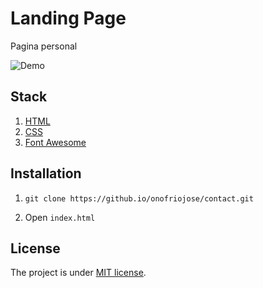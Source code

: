 # Landing Page

Pagina personal

![Demo](https://systempeaker.com/wp-content/uploads/2021/10/windows_hello_hero_2-3173069.jpg)

## Stack

1. [HTML](https://developer.mozilla.org/en-US/docs/Web/HTML)
2. [CSS](https://developer.mozilla.org/en-US/docs/Web/CSS)
3. [Font Awesome](https://fontawesome.com/)
 
## Installation

1. `git clone https://github.io/onofriojose/contact.git`

2. Open `index.html`

## License

The project is under [MIT license](https://choosealicense.com/licenses/mit/).